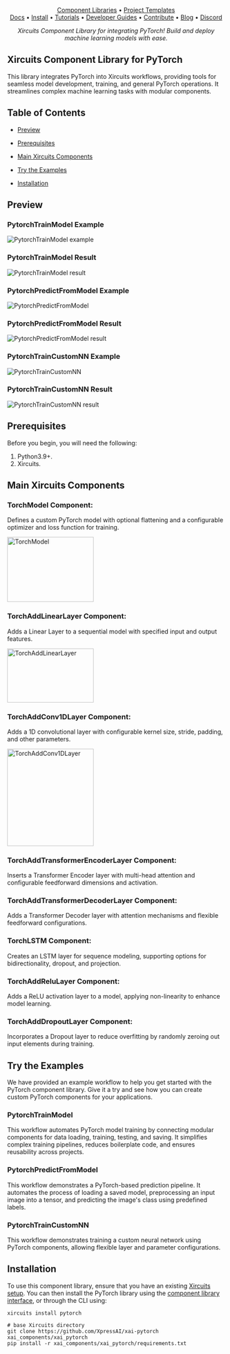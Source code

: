 <p align="center">
  <a href="https://github.com/XpressAI/xircuits/tree/master/xai_components#xircuits-component-library-list">Component Libraries</a> •
  <a href="https://github.com/XpressAI/xircuits/tree/master/project-templates#xircuits-project-templates-list">Project Templates</a>
  <br>
  <a href="https://xircuits.io/">Docs</a> •
  <a href="https://xircuits.io/docs/Installation">Install</a> •
  <a href="https://xircuits.io/docs/category/tutorials">Tutorials</a> •
  <a href="https://xircuits.io/docs/category/developer-guide">Developer Guides</a> •
  <a href="https://github.com/XpressAI/xircuits/blob/master/CONTRIBUTING.md">Contribute</a> •
  <a href="https://www.xpress.ai/blog/">Blog</a> •
  <a href="https://discord.com/invite/vgEg2ZtxCw">Discord</a>
</p>






<p align="center"><i>Xircuits Component Library for integrating PyTorch! Build and deploy machine learning models with ease.</i></p>

## Xircuits Component Library for PyTorch  

This library integrates PyTorch into Xircuits workflows, providing tools for seamless model development, training, and general PyTorch operations. It streamlines complex machine learning tasks with modular components.

## Table of Contents

- [Preview](#preview)
  
- [Prerequisites](#prerequisites)
- [Main Xircuits Components](#main-xircuits-components)
- [Try the Examples](#try-the-examples)
- [Installation](#installation)



## Preview 

### PytorchTrainModel Example

<img src="https://github.com/user-attachments/assets/f486ada5-c28a-4d6c-8b1b-2515ef1daa9d" alt="PytorchTrainModel example"  />



### PytorchTrainModel Result

<img src="https://github.com/user-attachments/assets/1719cd3f-1b03-495d-a5a0-690ca74f6662" alt="PytorchTrainModel result" />

### PytorchPredictFromModel Example

<img src="https://github.com/user-attachments/assets/cc352680-3663-41c2-b707-571429c4a289" alt="PytorchPredictFromModel"  />

### PytorchPredictFromModel Result

<img src="https://github.com/user-attachments/assets/2673e1d5-d581-4c9d-8c52-9d19dca7d9e4" alt="PytorchPredictFromModel result"  />

### PytorchTrainCustomNN Example

<img src="https://github.com/user-attachments/assets/2e28e1f4-4df9-46b0-a3b8-6247f6aa0e9a" alt="PytorchTrainCustomNN" />


### PytorchTrainCustomNN Result

<img src="https://github.com/user-attachments/assets/e42d46da-26e4-46c6-ae71-1c4b74ce6ec2" alt="PytorchTrainCustomNN result"  />



## Prerequisites

Before you begin, you will need the following:

1. Python3.9+.
2. Xircuits.

## Main Xircuits Components 

### TorchModel Component:
Defines a custom PyTorch model with optional flattening and a configurable optimizer and loss function for training.

<img src="https://github.com/user-attachments/assets/f5122457-b6aa-45b4-b350-361c2bc23ade" alt="TorchModel" width="200" height="150" />

### TorchAddLinearLayer Component:
Adds a Linear Layer to a sequential model with specified input and output features.

<img src="https://github.com/user-attachments/assets/bc301ff9-7e1f-4e4d-bbf4-a65504ffd4e3" alt="TorchAddLinearLayer" width="200" height="125" />

### TorchAddConv1DLayer Component:
Adds a 1D convolutional layer with configurable kernel size, stride, padding, and other parameters.

<img src="https://github.com/user-attachments/assets/b362d044-5110-40a3-af68-e7f154cf01cc" alt="TorchAddConv1DLayer" width="200" height="225" />

### TorchAddTransformerEncoderLayer Component:
Inserts a Transformer Encoder layer with multi-head attention and configurable feedforward dimensions and activation.

### TorchAddTransformerDecoderLayer Component:
Adds a Transformer Decoder layer with attention mechanisms and flexible feedforward configurations.

### TorchLSTM Component:
Creates an LSTM layer for sequence modeling, supporting options for bidirectionality, dropout, and projection.

### TorchAddReluLayer Component:
Adds a ReLU activation layer to a model, applying non-linearity to enhance model learning.

### TorchAddDropoutLayer Component:
Incorporates a Dropout layer to reduce overfitting by randomly zeroing out input elements during training.

## Try the Examples
We have provided an example workflow to help you get started with the PyTorch component library. Give it a try and see how you can create custom PyTorch components for your applications.

### PytorchTrainModel
This workflow automates PyTorch model training by connecting modular components for data loading, training, testing, and saving. It simplifies complex training pipelines, reduces boilerplate code, and ensures reusability across projects.

### PytorchPredictFromModel
This workflow demonstrates a PyTorch-based prediction pipeline. It automates the process of loading a saved model, preprocessing an input image into a tensor, and predicting the image's class using predefined labels.

### PytorchTrainCustomNN
This workflow demonstrates training a custom neural network using PyTorch components, allowing flexible layer and parameter configurations.


## Installation
To use this component library, ensure that you have an existing [Xircuits setup](https://xircuits.io/docs/main/Installation). You can then install the PyTorch library using the [component library interface](https://xircuits.io/docs/component-library/installation#installation-using-the-xircuits-library-interface), or through the CLI using:
```
xircuits install pytorch
```
```
# base Xircuits directory
git clone https://github.com/XpressAI/xai-pytorch xai_components/xai_pytorch
pip install -r xai_components/xai_pytorch/requirements.txt 
```